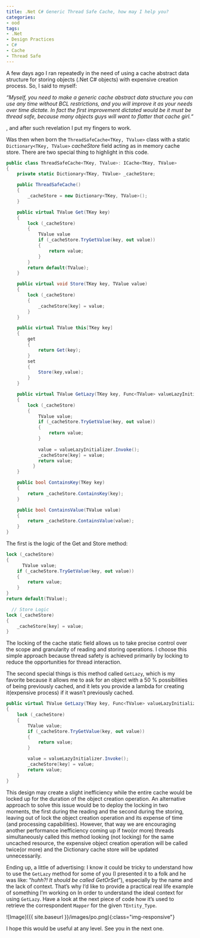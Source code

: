 ```yaml
---
title: .Net C# Generic Thread Safe Cache, how may I help you?
categories:
- ood
tags:
- .Net
- Design Practices
- C#
- Cache
- Thread Safe
---
```


A few days ago I ran repeatedly in the need of using a cache abstract data structure for storing objects (.Net C# objects) with expensive creation process. So, I said to myself:

_“Myself, you need to make a generic cache abstract data structure you can use any time without BCL restrictions, and you will improve it as your needs over time dictate. In fact the first improvement dictated would be it must be thread safe, because many objects guys will want to flatter that cache girl.“_

, and after such revelation I put my fingers to work.

Was then when born the `ThreadSafeCache<TKey, TValue>` class with a static `Dictionary<TKey, TValue>` _cacheStore_ field acting as in memory cache store. There are two special thing to highlight in this code.

```csharp
public class ThreadSafeCache<TKey, TValue>: ICache<TKey, TValue>
{
    private static Dictionary<TKey, TValue> _cacheStore;

    public ThreadSafeCache()
    {
        _cacheStore = new Dictionary<TKey, TValue>();
    }

    public virtual TValue Get(TKey key)
    {
        lock (_cacheStore)
        {
            TValue value              
            if (_cacheStore.TryGetValue(key, out value))
            {
                return value;
            }
        }
        return default(TValue);
    }

    public virtual void Store(TKey key, TValue value)
    {
        lock (_cacheStore)
        {
            _cacheStore[key] = value;
        }
    }

    public virtual TValue this[TKey key]
    {
        get
        {
            return Get(key);
        }
        set
        {
            Store(key,value);
        }
    }

    public virtual TValue GetLazy(TKey key, Func<TValue> valueLazyInitializer)
    {
        lock (_cacheStore)
        {
            TValue value;
            if (_cacheStore.TryGetValue(key, out value))
            {
                return value;
            }
               
            value = valueLazyInitializer.Invoke();
            _cacheStore[key] = value;
            return value;
          }
    }

    public bool ContainsKey(TKey key)
    {
        return _cacheStore.ContainsKey(key);
    }   

    public bool ContainsValue(TValue value)
    {
        return _cacheStore.ContainsValue(value);
    }
}
```
The first is the logic of the Get and Store method:

```csharp
lock (_cacheStore)
{
      TValue value;
    if (_cacheStore.TryGetValue(key, out value))
    {
        return value;
    }
}
return default(TValue);

  // Store Logic
lock (_cacheStore)
{
    _cacheStore[key] = value;
}
```

The locking of the cache static field allows us to take  precise control over the scope and granularity of reading and storing operations. I choose this simple approach because thread safety is achieved primarily by locking to reduce the opportunities for thread interaction.

The second special things is this method called `GetLazy`, which is my favorite because it allows me to ask for an object with a 50 % possibilities of being previously cached, and it lets you provide a lambda for creating it(expensive process) if it wasn’t previously cached.

```csharp     
public virtual TValue GetLazy(TKey key, Func<TValue> valueLazyInitializer)
{
    lock (_cacheStore)
    {
        TValue value;
        if (_cacheStore.TryGetValue(key, out value))
        {
            return value;
        }

        value = valueLazyInitializer.Invoke();
        _cacheStore[key] = value;
        return value;
    }
}
```

This design may create a slight inefficiency while the entire cache would be locked up for the duration of the object creation operation. An alternative approach to solve this issue would be to deploy the locking in two moments, the first during the reading and the second during the storing, leaving out of lock the object creation operation and its expense of time (and processing capabilities). However, that way we are encouraging another performance inefficiency coming up if two(or more) threads simultaneously called this method looking (not locking) for the same uncached resource, the expensive object creation operation will be called twice(or more) and the Dictionary cache store will be updated unnecessarily.

Ending up, a little of advertising: I know it could be tricky to understand how to use the `GetLazy` method for some of you (I presented it to a folk and he was like: “_huhh?! It should be called GetOrSet_”), especially by the name and the lack of context. That’s why I‘d like to provide a practical real life example of something I’m working on In order to understand the ideal context for using `GetLazy`. Have a look at the next piece of code how it’s used to retrieve the correspondent `Mapper` for the given `TEntity_Type`.

![Image]({{ site.baseurl }}/images/po.png){:class="img-responsive"}

I hope this would be useful at any level. See you in the next one.
